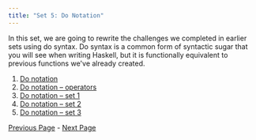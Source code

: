 ```yaml
---
title: "Set 5: Do Notation"
---
```


In this set, we are going to rewrite the challenges we completed in earlier sets using
do syntax. Do syntax is a common form of syntactic sugar that you will see when writing Haskell,
but it is functionally equivalent to previous functions we've already created.

1. [Do notation](ex5-1.html)
2. [Do notation – operators](ex5-2.html)
3. [Do notation – set 1](ex5-3.html)
4. [Do notation – set 2](ex5-4.html)
5. [Do notation – set 3](ex5-5.html)

[Previous Page](ex4-6.html) - [Next Page](ex5-1.html)
